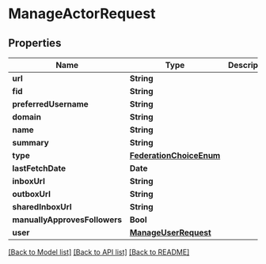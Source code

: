 # ManageActorRequest

## Properties
Name | Type | Description | Notes
------------ | ------------- | ------------- | -------------
**url** | **String** |  | [optional] 
**fid** | **String** |  | 
**preferredUsername** | **String** |  | 
**domain** | **String** |  | 
**name** | **String** |  | [optional] 
**summary** | **String** |  | [optional] 
**type** | [**FederationChoiceEnum**](FederationChoiceEnum.md) |  | [optional] 
**lastFetchDate** | **Date** |  | [optional] 
**inboxUrl** | **String** |  | [optional] 
**outboxUrl** | **String** |  | [optional] 
**sharedInboxUrl** | **String** |  | [optional] 
**manuallyApprovesFollowers** | **Bool** |  | [optional] 
**user** | [**ManageUserRequest**](ManageUserRequest.md) |  | 

[[Back to Model list]](../README.md#documentation-for-models) [[Back to API list]](../README.md#documentation-for-api-endpoints) [[Back to README]](../README.md)


